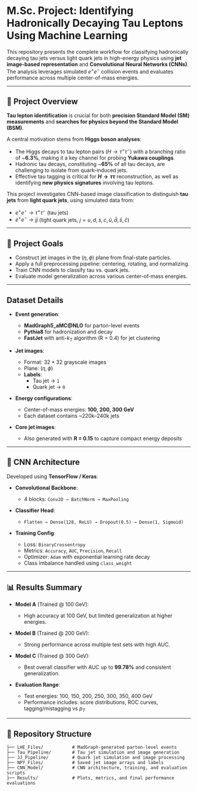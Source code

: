 # M.Sc. Project: Identifying Hadronically Decaying Tau Leptons Using Machine Learning

This repository presents the complete workflow for classifying hadronically decaying tau jets versus light quark jets in high-energy physics using **jet image-based representation** and **Convolutional Neural Networks (CNNs)**. The analysis leverages simulated $e^+e^-$ collision events and evaluates performance across multiple center-of-mass energies.

---

## 📘 Project Overview

**Tau lepton identification** is crucial for both **precision Standard Model (SM) measurements** and **searches for physics beyond the Standard Model (BSM)**.

A central motivation stems from **Higgs boson analyses**:
- The Higgs decays to tau lepton pairs ($H \to \tau^+ \tau^-$) with a branching ratio of ~**6.3%**, making it a key channel for probing **Yukawa couplings**.
- Hadronic tau decays, constituting ~**65%** of all tau decays, are challenging to isolate from quark-induced jets.
- Effective tau tagging is critical for **$H \to \tau\tau$** reconstruction, as well as identifying **new physics signatures** involving tau leptons.

This project investigates CNN-based image classification to distinguish **tau jets** from **light quark jets**, using simulated data from:
- $e^+e^- \to \tau^+ \tau^-$ (tau jets)
- $e^+e^- \to jj$ (light quark jets, $j = u,d,s,c,\bar{u},\bar{d},\bar{s},\bar{c}$)

---

## 🎯 Project Goals

- Construct jet images in the $(\eta, \phi)$ plane from final-state particles.
- Apply a full preprocessing pipeline: centering, rotating, and normalizing.
- Train CNN models to classify tau vs. quark jets.
- Evaluate model generalization across various center-of-mass energies.

---

## Dataset Details

- **Event generation**:
  - **MadGraph5_aMC@NLO** for parton-level events
  - **Pythia8** for hadronization and decay
  - **FastJet** with anti-$k_T$ algorithm (R = 0.4) for jet clustering

- **Jet images**:
  - Format: $32 \times 32$ grayscale images
  - Plane: $(\eta, \phi)$
  - **Labels**:  
    - Tau jet → `1`  
    - Quark jet → `0`

- **Energy configurations**:
  - Center-of-mass energies: **100, 200, 300 GeV**
  - Each dataset contains ~220k–240k jets

- **Core jet images**:
  - Also generated with **R = 0.15** to capture compact energy deposits

---

## 🧠 CNN Architecture

Developed using **TensorFlow / Keras**:

- **Convolutional Backbone**:
  - 4 blocks: `Conv2D → BatchNorm → MaxPooling`
- **Classifier Head**:
  - `Flatten → Dense(128, ReLU) → Dropout(0.5) → Dense(1, Sigmoid)`

- **Training Config**:
  - Loss: `BinaryCrossentropy`
  - Metrics: `Accuracy`, `AUC`, `Precision`, `Recall`
  - Optimizer: `Adam` with exponential learning rate decay
  - Class imbalance handled using `class_weight`

---

## 📊 Results Summary

- **Model A** (Trained @ 100 GeV):  
  - High accuracy at 100 GeV, but limited generalization at higher energies.

- **Model B** (Trained @ 200 GeV):  
  - Strong performance across multiple test sets with high AUC.

- **Model C** (Trained @ 300 GeV):  
  - Best overall classifier with AUC up to **99.78%** and consistent generalization.

- **Evaluation Range**:  
  - Test energies: 100, 150, 200, 250, 300, 350, 400 GeV  
  - Performance includes: score distributions, ROC curves, tagging/mistagging vs $p_T$

---

## 📂 Repository Structure

```text
├── LHE_Files/           # MadGraph-generated parton-level events
├── Tau_Pipeline/        # Tau jet simulation and image generation
├── JJ_Pipeline/         # Quark jet simulation and image processing
├── NPY_Files/           # Saved jet image arrays and labels
├── CNN_Model/           # CNN architecture, training, and evaluation scripts
├── Results/             # Plots, metrics, and final performance evaluations
